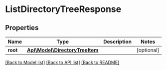 # ListDirectoryTreeResponse

## Properties
Name | Type | Description | Notes
------------ | ------------- | ------------- | -------------
**root** | [**Api\Model\DirectoryTreeItem**](DirectoryTreeItem.md) |  | [optional] 

[[Back to Model list]](../README.md#documentation-for-models) [[Back to API list]](../README.md#documentation-for-api-endpoints) [[Back to README]](../README.md)


